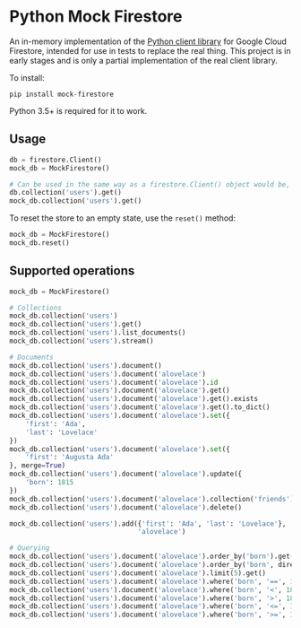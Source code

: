 # Python Mock Firestore

An in-memory implementation of the [Python client library](https://github.com/googleapis/google-cloud-python/tree/master/firestore) for Google Cloud Firestore, intended for use in tests to replace the real thing. This project is in early stages and is only a partial implementation of the real  client library.

To install:

`pip install mock-firestore`

Python 3.5+ is required for it to work.

## Usage

```python
db = firestore.Client()
mock_db = MockFirestore()

# Can be used in the same way as a firestore.Client() object would be, e.g.:
db.collection('users').get()
mock_db.collection('users').get()
```

To reset the store to an empty state, use the `reset()` method:
```python
mock_db = MockFirestore()
mock_db.reset()
```

## Supported operations

```python
mock_db = MockFirestore()

# Collections
mock_db.collection('users')
mock_db.collection('users').get()
mock_db.collection('users').list_documents()
mock_db.collection('users').stream()

# Documents
mock_db.collection('users').document()
mock_db.collection('users').document('alovelace')
mock_db.collection('users').document('alovelace').id
mock_db.collection('users').document('alovelace').get()
mock_db.collection('users').document('alovelace').get().exists
mock_db.collection('users').document('alovelace').get().to_dict()
mock_db.collection('users').document('alovelace').set({
    'first': 'Ada',
    'last': 'Lovelace'
})
mock_db.collection('users').document('alovelace').set({
    'first': 'Augusta Ada'
}, merge=True)
mock_db.collection('users').document('alovelace').update({
    'born': 1815
})
mock_db.collection('users').document('alovelace').collection('friends')
mock_db.collection('users').document('alovelace').delete()

mock_db.collection('users').add({'first': 'Ada', 'last': 'Lovelace'},
                                'alovelace')

# Querying
mock_db.collection('users').document('alovelace').order_by('born').get()
mock_db.collection('users').document('alovelace').order_by('born', direction='DESCENDING').get()
mock_db.collection('users').document('alovelace').limit(5).get()
mock_db.collection('users').document('alovelace').where('born', '==', 1815).get()
mock_db.collection('users').document('alovelace').where('born', '<', 1815).get()
mock_db.collection('users').document('alovelace').where('born', '>', 1815).get()
mock_db.collection('users').document('alovelace').where('born', '<=', 1815).get()
mock_db.collection('users').document('alovelace').where('born', '>=', 1815).get()
```
